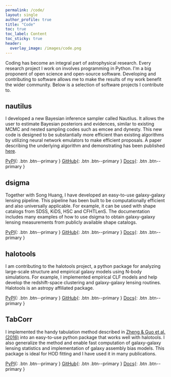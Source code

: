 ```yaml
---
permalink: /code/
layout: single
author_profile: true
title: "Code"
toc: true
toc_label: Content
toc_sticky: true
header:
  overlay_image: /images/code.png
---
```


Coding has become an integral part of astrophysical research. Every research project I work on involves programming in Python. I'm a big proponent of open science and open-source software. Developing and contributing to software allows me to make the results of my work benefit the wider community. Below is a selection of software projects I contribute to.

## nautilus

I developed a new Bayesian inference sampler called Nautilus. It allows the user to estimate Bayesian posteriors and evidences, similar to existing MCMC and nested sampling codes such as emcee and dynesty. This new code is designed to be substantially more efficient than existing algorithms by utilizing neural network emulators to make efficient proposals. A paper describing the underlying algorithm and demonstrating has been published [here](https://academic.oup.com/mnras/article/525/2/3181/7243406).

[<i class="fab fa-fw fa-python"></i> PyPI](https://pypi.org/project/nautilus-sampler/){: .btn .btn--primary } [<i class="fab fa-fw fa-github"></i> GitHub](https://github.com/johannesulf/nautilus){: .btn .btn--primary } [<i class="fas fa-book"></i> Docs](https://nautilus-sampler.readthedocs.io/en/latest/){: .btn .btn--primary }

## dsigma

Together with Song Huang, I have developed an easy-to-use galaxy-galaxy lensing pipeline. This pipeline has been built to be computationally efficient and also universally applicable. For example, it can be used with shape catalogs from SDSS, KiDS, HSC and CFHTLenS. The documentation includes many examples of how to use dsigma to obtain galaxy-galaxy lensing measurements from publicly available shape catalogs.

[<i class="fab fa-fw fa-python"></i> PyPI](https://pypi.org/project/dsigma/){: .btn .btn--primary } [<i class="fab fa-fw fa-github"></i> GitHub](https://github.com/johannesulf/dsigma){: .btn .btn--primary } [<i class="fas fa-book"></i> Docs](https://dsigma.readthedocs.io/en/latest/){: .btn .btn--primary }

## halotools

I am contributing to the halotools project, a python package for analyzing large-scale structure and empirical galaxy models using N-body simulations. For example, I implemented empirical CLF models and help develop the redshift-space clustering and galaxy-galaxy lensing routines. Halotools is an astropy affiliated package.

[<i class="fab fa-fw fa-python"></i> PyPI](https://pypi.org/project/halotools/){: .btn .btn--primary } [<i class="fab fa-fw fa-github"></i> GitHub](https://github.com/astropy/halotools){: .btn .btn--primary } [<i class="fas fa-book"></i> Docs](https://halotools.readthedocs.io/en/latest/){: .btn .btn--primary }

## TabCorr

I implemented the handy tabulation method described in [Zheng & Guo et al. (2016)](https://ui.adsabs.harvard.edu/abs/2016MNRAS.458.4015Z/abstract) into an easy-to-use python package that works well with halotools. I also generalize the method and enable fast computation of galaxy-galaxy lensing statistics and implementation of galaxy assembly bias models. This package is ideal for HOD fitting and I have used it in many publications.

[<i class="fab fa-fw fa-python"></i> PyPI](https://pypi.org/project/tabcorr/){: .btn .btn--primary } [<i class="fab fa-fw fa-github"></i> GitHub](https://github.com/johannesulf/TabCorr){: .btn .btn--primary } [<i class="fas fa-book"></i> Docs](https://github.com/johannesulf/TabCorr){: .btn .btn--primary }
